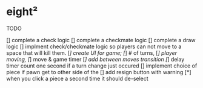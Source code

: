 # eight²

TODO

[] complete a check logic
[] complete a checkmate logic
[] complete a draw logic
[] implment check/checkmate logic so  players can not move to a space that will kill them. 
[*] create UI for game; 
    [*] # of turns, 
    [*] player moving, 
    [*] move & game timer
[*] add between moves transition
[*] delay timer count one second if a turn change just occured 
[] implement choice of piece if pawn get to other side of the
[] add resign button with warning
[*] when you click a piece a second time it should de-select 
